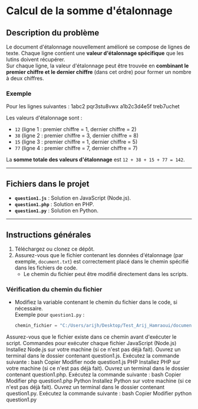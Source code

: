 # Calcul de la somme d'étalonnage

## Description du problème

Le document d'étalonnage nouvellement amélioré se compose de lignes de texte. Chaque ligne contient une **valeur d'étalonnage spécifique** que les lutins doivent récupérer.  
Sur chaque ligne, la valeur d'étalonnage peut être trouvée en **combinant le premier chiffre et le dernier chiffre** (dans cet ordre) pour former un nombre à deux chiffres.

### Exemple

Pour les lignes suivantes :
1abc2
pqr3stu8vwx
a1b2c3d4e5f
treb7uchet

Les valeurs d'étalonnage sont :  
- `12` (ligne 1 : premier chiffre = 1, dernier chiffre = 2)  
- `38` (ligne 2 : premier chiffre = 3, dernier chiffre = 8)  
- `15` (ligne 3 : premier chiffre = 1, dernier chiffre = 5)  
- `77` (ligne 4 : premier chiffre = 7, dernier chiffre = 7)  

La **somme totale des valeurs d'étalonnage** est `12 + 38 + 15 + 77 = 142`.

---

## Fichiers dans le projet

- **`question1.js`** : Solution en JavaScript (Node.js).  
- **`question1.php`** : Solution en PHP.  
- **`question1.py`** : Solution en Python.  

---

## Instructions générales

1. Téléchargez ou clonez ce dépôt.  
2. Assurez-vous que le fichier contenant les données d'étalonnage (par exemple, `document.txt`) est correctement placé dans le chemin spécifié dans les fichiers de code.  
   - Le chemin du fichier peut être modifié directement dans les scripts.

### Vérification du chemin du fichier

- Modifiez la variable contenant le chemin du fichier dans le code, si nécessaire.  
  Exemple pour `question1.py` :
  ```python
  chemin_fichier = "C:/Users/arijh/Desktop/Test_Arij_Hamraoui/document.txt"
Assurez-vous que le fichier existe dans ce chemin avant d'exécuter le script.
Commandes pour exécuter chaque fichier
JavaScript (Node.js)
Installez Node.js sur votre machine (si ce n'est pas déjà fait).
Ouvrez un terminal dans le dossier contenant question1.js.
Exécutez la commande suivante :
bash
Copier
Modifier
node question1.js
PHP
Installez PHP sur votre machine (si ce n'est pas déjà fait).
Ouvrez un terminal dans le dossier contenant question1.php.
Exécutez la commande suivante :
bash
Copier
Modifier
php question1.php
Python
Installez Python sur votre machine (si ce n'est pas déjà fait).
Ouvrez un terminal dans le dossier contenant question1.py.
Exécutez la commande suivante :
bash
Copier
Modifier
python question1.py

